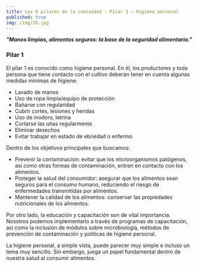 ```yaml
---
title: Los 8 pilares de la inocuidad - Pilar 1 ~ Higiene personal
published: true
img: /img/28.jpg
---
```


**_"Manos limpias, alimentos seguros: la base de la seguridad alimentaria."_**

### Pilar 1

El pilar 1 es conocido como higiene personal. En él, los productores y toda persona que tiene contacto con el cultivo deberán tener en cuenta algunas medidas mínimas de higiene:

* Lavado de manos
* Uso de ropa limpia/equipo de protección
* Bañarse con regularidad
* Cubrir cortes, lesiones y heridas
* Uso de inodoro, letrina
* Cortarse las uñas regularmente
* Eliminar desechos
* Evitar trabajar en estado de ebriedad o enfermo

Dentro de los objetivos principales que buscamos:

* Prevenir la contaminación: evitar que los microorganismos patógenos, así como otras formas de contaminación, entren en contacto con los alimentos.
* Proteger la salud del consumidor: asegurar que los alimentos sean seguros para el consumo humano, reduciendo el riesgo de enfermedades transmitidas por alimentos.
* Mantener la calidad de los alimentos: conservar las propiedades nutricionales de los alimentos.

Por otro lado, la educación y capacitación son de vital importancia. Nosotros podemos implementarlo a través de programas de capacitación, así como la inclusión de módulos sobre microbiología, métodos de prevención de contaminación y políticas de higiene personal.

La higiene personal, a simple vista, puede parecer muy simple e incluso un tema muy sencillo. Sin embargo, juega un papel fundamental dentro de nuestra salud al consumir alimentos.

 

